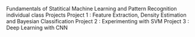 Fundamentals of Statitical Machine Learning and Pattern Recognition individual class Projects
Project 1 : Feature  Extraction,  Density  Estimation  and  Bayesian Classification
Project 2 : Experimenting with SVM
Project 3 : Deep Learning with CNN

